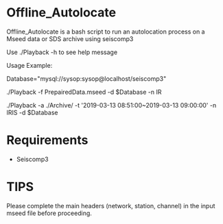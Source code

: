 # Offline_Autolocate
Offline_Autolocate is a bash script to run an autolocation process on a Mseed data or SDS archive using seiscomp3

Use ./Playback -h to see help message

Usage Example:

Database="mysql://sysop:sysop@localhost/seiscomp3"

./Playback -f PrepairedData.mseed -d $Database -n IR

./Playback -a ./Archive/ -t '2019-03-13 08:51:00~2019-03-13 09:00:00' -n IRIS -d $Database

# Requirements

- Seiscomp3

# TIPS

Please complete the main headers (network, station, channel) in the input mseed file before proceeding.
